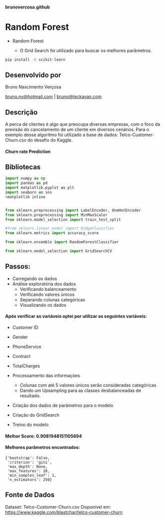 #### brunovercosa.github

# Random Forest

- Random Forest

    - O Grid Search foi utilizado para buscar os melhores parâmetros.

 ```bash
pip install -U scikit-learn
```

## Desenvolvido por

Bruno Nascimento Verçosa

bruno.nv@hotmail.com | bruno@teckavan.com

## Descrição

A perca de clientes é algo que preocupa diversas empresas, com o foco da previsão do cancelamento de um cliente em diversos cenários.
Para o exemplo desse algorítmo foi utilizado a base de dados: Telco-Customer-Churn.csv do desafio do Kaggle.


#### Churn rate Prediction


## Bibliotecas

```python
import numpy as np
import pandas as pd
import matplotlib.pyplot as plt
import seaborn as sns
%matplotlib inline


from sklearn.preprocessing import LabelEncoder, OneHotEncoder
from sklearn.preprocessing import MinMaxScaler
from sklearn.model_selection import train_test_split

#from sklearn.linear_model import RidgeClassifier
from sklearn.metrics import accuracy_score

from sklearn.ensemble import RandomForestClassifier

from sklearn.model_selection import GridSearchCV

```

## Passos:

- Carregando os dados
- Análise exploratória dos dados
  - Verificando balanceamento
  - Verificando valores únicos
  - Separando colunas categóricas
  - Visualizando os dados
  
#### Após verificar as variáveis optei por utilizar as seguintes variáveis:

- Customer ID
- Gender
- PhoneService
- Contract
- TotalCharges

- Processamento das informações
  - Colunas com até 5 valores únicos serão consideradas categóricas
  - Dando um Upsampling para as classes desbalanceadas de resultado.
- Criação dos dados de parâmetros para o modelo
- Criação do GridSearch
- Treino do modelo

#### Melhor Score: 0.9081948151105694
#### Melhores parâmetros encontrados:
```
{'bootstrap': False,
 'criterion': 'gini',
 'max_depth': None,
 'max_features': 10,
 'min_samples_leaf': 1,
 'n_estimators': 250}
```

## Fonte de Dados

Dataset: Telco-Customer-Churn.csv
Disponível em: https://www.kaggle.com/blastchar/telco-customer-churn

